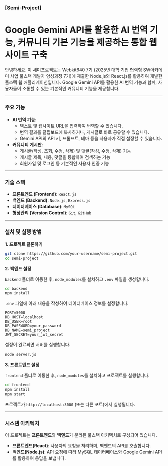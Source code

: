 ### **[Semi-Project]**

# Google Gemini API를 활용한 AI 번역 기능, 커뮤니티 기본 기능을 제공하는 통합 웹사이트 구축

안녕하세요. 이 세미프로젝트는 Webkit640 7기 (2025년 대학·기업 협력형 SW아카데미 사업 풀스택 개발자 양성과정 7기)에 제출한 
Node.js와 React.js를 활용하여 개발한 풀스택 웹 애플리케이션입니다. 
Google Gemini API를 활용한 AI 번역 기능과 함께, 사용자들이 소통할 수 있는 기본적인 커뮤니티 기능을 제공합니다.

-----

### **주요 기능**

  * **AI 번역 기능**:
      * 텍스트 및 웹사이트 URL을 입력하여 번역할 수 있습니다.
      * 번역 결과를 클립보드에 복사하거나, 게시글로 바로 공유할 수 있습니다.
      * Gemini API의 API 키, 프롬프트, 테마 등을 사용자가 직접 설정할 수 있습니다.
  * **커뮤니티 게시판**:
      * 게시글(작성, 조회, 수정, 삭제) 및 댓글(작성, 수정, 삭제) 기능
      * 게시글 제목, 내용, 댓글을 통합하여 검색하는 기능
      * 회원가입 및 로그인 등 기본적인 사용자 인증 기능

-----
### **기술 스택**
  * **프론트엔드 (Frontend)**: `React.js`
  * **백엔드 (Backend)**: `Node.js`, `Express.js`
  * **데이터베이스 (Database)**: `MySQL`
  * **형상관리 (Version Control)**: `Git`, `GitHub`
-----

### **설치 및 실행 방법**
**1. 프로젝트 클론하기**

```bash
git clone https://github.com/your-username/semi-project.git
cd semi-project
```

**2. 백엔드 설정**

`backend` 폴더로 이동한 후, `node_modules`를 설치하고 `.env` 파일을 생성합니다.

```bash
cd backend
npm install
```

`.env` 파일에 아래 내용을 작성하여 데이터베이스 정보를 설정합니다.

```
PORT=5000
DB_HOST=localhost
DB_USER=root
DB_PASSWORD=your_password
DB_NAME=semi_project
JWT_SECRET=your_jwt_secret
```

설정이 완료되면 서버를 실행합니다.

```bash
node server.js
```

**3. 프론트엔드 설정**

`frontend` 폴더로 이동한 후, `node_modules`를 설치하고 프로젝트를 실행합니다.

```bash
cd frontend
npm install
npm start
```

프로젝트가 `http://localhost:3000` (또는 다른 포트)에서 실행됩니다.

-----

### **시스템 아키텍처**

이 프로젝트는 **프론트엔드**와 **백엔드**가 분리된 풀스택 아키텍처로 구성되어 있습니다.

  * **프론트엔드(React)**: 사용자의 요청을 처리하며, 백엔드의 API를 호출합니다.
  * **백엔드(Node.js)**: API 요청에 따라 MySQL 데이터베이스와 Google Gemini API를 활용하여 응답을 보냅니다.
